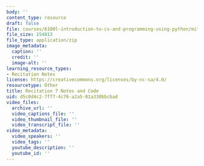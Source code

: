 ```yaml
---
body: ''
content_type: resource
draft: false
file: courses/6100l-introduction-to-cs-and-programming-using-python/mit6_100l_f22_rec07.zip
file_size: 154813
file_type: application/zip
image_metadata:
  caption: ''
  credit: ''
  image-alt: ''
learning_resource_types:
- Recitation Notes
license: https://creativecommons.org/licenses/by-nc-sa/4.0/
resourcetype: Other
title: Recitation 7 Notes and Code
uid: d5c0d4c2-7ff7-4c76-a2a5-01a330bbcbad
video_files:
  archive_url: ''
  video_captions_file: ''
  video_thumbnail_file: ''
  video_transcript_file: ''
video_metadata:
  video_speakers: ''
  video_tags: ''
  youtube_description: ''
  youtube_id: ''
---
```

